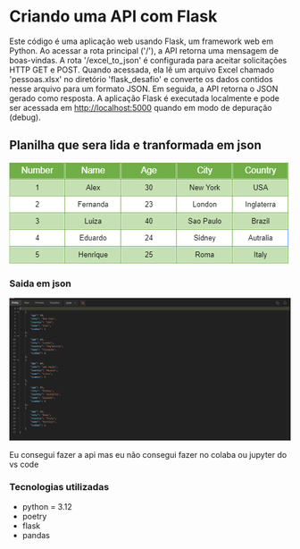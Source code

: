 # Criando uma API com Flask 

Este código é uma aplicação web usando Flask, um framework web em Python. Ao acessar a rota principal ('/'), a API retorna uma mensagem de boas-vindas. A rota '/excel_to_json' é configurada para aceitar solicitações HTTP GET e POST. Quando acessada, ela lê um arquivo Excel chamado 'pessoas.xlsx' no diretório 'flask_desafio' e converte os dados contidos nesse arquivo para um formato JSON. Em seguida, a API retorna o JSON gerado como resposta. A aplicação Flask é executada localmente e pode ser acessada em [http://localhost:5000]() quando em modo de depuração (debug).

## Planilha que sera lida e tranformada em json

![1704265862679](image/README/1704265862679.png)

### Saida em json

![1704266319464](image/README/1704266319464.png)

Eu consegui fazer a api mas eu não consegui fazer no colaba ou jupyter do vs code

### Tecnologias utilizadas

- python = 3.12
- poetry
- flask
- pandas
